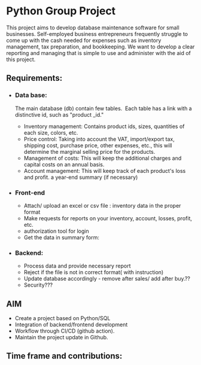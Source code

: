 # Python Group Project
This project aims to develop database maintenance software for small businesses. Self-employed business entrepreneurs frequently struggle to come up with the cash needed for expenses such as inventory management, tax preparation, and bookkeeping. We want to develop a clear reporting and managing that is simple to use and administer with the aid of this project. 


## Requirements:
* ### Data base:
  The main database (db) contain few tables.  Each table has a link with a distinctive id, such as "product _id." 

    * Inventory management: Contains product ids, sizes, quantities of each size, colors, etc.
    * Price control: Taking into account the VAT, import/export tax, shipping cost, purchase price, other expenses, etc., this will determine the marginal selling price for the products. 
    * Management of costs: This will keep the additional charges and capital costs on an annual basis.
    * Account management: This will keep track of each product's loss and profit. a year-end summary (if necessary)

* ### Front-end
    * Attach/ upload an excel or csv file : inventory data in the proper format
    * Make requests for reports on your inventory, account, losses, profit, etc.
    * authorization tool for login
    * Get the data in summary form: 

* ### Backend:
    * Process data and provide necessary report
    * Reject if the file is not in correct format( with instruction)
    * Update database accordingly - remove after sales/ add after buy.??
    * Security??? 

 ## AIM 
 * Create a project based on Python/SQL 
 * Integration of backend/frontend development
 * Workflow through CI/CD (github action).
 * Maintain the project update in Github.
 
 
 ## Time frame and contributions: 
